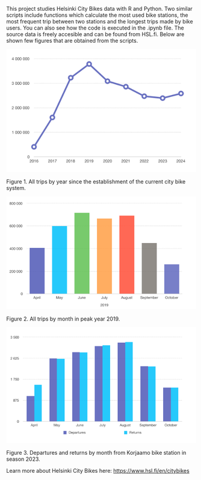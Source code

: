 This project studies Helsinki City Bikes data with R and Python. Two similar scripts include functions which calculate the most used bike stations, the most frequent trip between two stations and the longest trips made by bike users. You can also see how the code is executed in the .ipynb file. The source data is freely accesible and can be found from HSL.fi. Below are shown few figures that are obtained from the scripts.

<div><img src="all_trips.png" alt="all_trips" width="550"/>
<p>Figure 1. All trips by year since the establishment of the current city bike system.</p>
</div>
<div><img src="monthly_trips_2019.png" alt="monthly_trips" width="550"/>
<p>Figure 2. All trips by month in peak year 2019.</p>
</div>
<div><img src="korjaamo_departures_and_returns.png" alt="korjaamo_departures" width="650"/>
<p>Figure 3. Departures and returns by month from Korjaamo bike station in season 2023.</p>
</div>

Learn more about Helsinki City Bikes here: https://www.hsl.fi/en/citybikes
